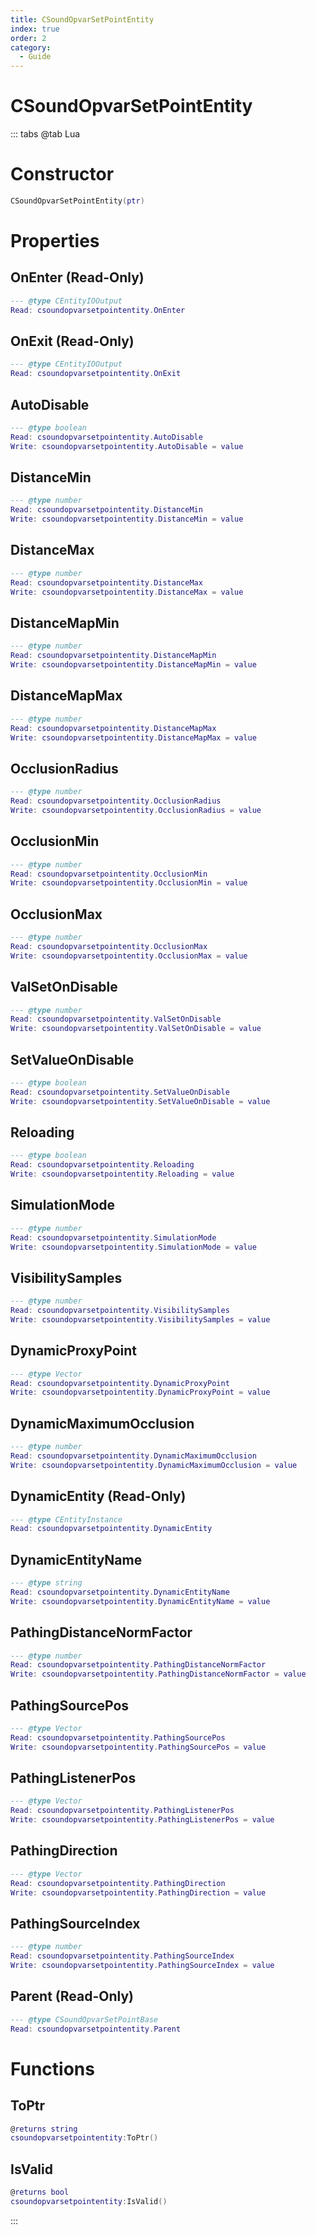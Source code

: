 ```yaml
---
title: CSoundOpvarSetPointEntity
index: true
order: 2
category:
  - Guide
---
```


# CSoundOpvarSetPointEntity

::: tabs
@tab Lua
# Constructor
```lua
CSoundOpvarSetPointEntity(ptr)
```
# Properties
## OnEnter (Read-Only)
```lua
--- @type CEntityIOOutput
Read: csoundopvarsetpointentity.OnEnter
```
## OnExit (Read-Only)
```lua
--- @type CEntityIOOutput
Read: csoundopvarsetpointentity.OnExit
```
## AutoDisable 
```lua
--- @type boolean
Read: csoundopvarsetpointentity.AutoDisable
Write: csoundopvarsetpointentity.AutoDisable = value
```
## DistanceMin 
```lua
--- @type number
Read: csoundopvarsetpointentity.DistanceMin
Write: csoundopvarsetpointentity.DistanceMin = value
```
## DistanceMax 
```lua
--- @type number
Read: csoundopvarsetpointentity.DistanceMax
Write: csoundopvarsetpointentity.DistanceMax = value
```
## DistanceMapMin 
```lua
--- @type number
Read: csoundopvarsetpointentity.DistanceMapMin
Write: csoundopvarsetpointentity.DistanceMapMin = value
```
## DistanceMapMax 
```lua
--- @type number
Read: csoundopvarsetpointentity.DistanceMapMax
Write: csoundopvarsetpointentity.DistanceMapMax = value
```
## OcclusionRadius 
```lua
--- @type number
Read: csoundopvarsetpointentity.OcclusionRadius
Write: csoundopvarsetpointentity.OcclusionRadius = value
```
## OcclusionMin 
```lua
--- @type number
Read: csoundopvarsetpointentity.OcclusionMin
Write: csoundopvarsetpointentity.OcclusionMin = value
```
## OcclusionMax 
```lua
--- @type number
Read: csoundopvarsetpointentity.OcclusionMax
Write: csoundopvarsetpointentity.OcclusionMax = value
```
## ValSetOnDisable 
```lua
--- @type number
Read: csoundopvarsetpointentity.ValSetOnDisable
Write: csoundopvarsetpointentity.ValSetOnDisable = value
```
## SetValueOnDisable 
```lua
--- @type boolean
Read: csoundopvarsetpointentity.SetValueOnDisable
Write: csoundopvarsetpointentity.SetValueOnDisable = value
```
## Reloading 
```lua
--- @type boolean
Read: csoundopvarsetpointentity.Reloading
Write: csoundopvarsetpointentity.Reloading = value
```
## SimulationMode 
```lua
--- @type number
Read: csoundopvarsetpointentity.SimulationMode
Write: csoundopvarsetpointentity.SimulationMode = value
```
## VisibilitySamples 
```lua
--- @type number
Read: csoundopvarsetpointentity.VisibilitySamples
Write: csoundopvarsetpointentity.VisibilitySamples = value
```
## DynamicProxyPoint 
```lua
--- @type Vector
Read: csoundopvarsetpointentity.DynamicProxyPoint
Write: csoundopvarsetpointentity.DynamicProxyPoint = value
```
## DynamicMaximumOcclusion 
```lua
--- @type number
Read: csoundopvarsetpointentity.DynamicMaximumOcclusion
Write: csoundopvarsetpointentity.DynamicMaximumOcclusion = value
```
## DynamicEntity (Read-Only)
```lua
--- @type CEntityInstance
Read: csoundopvarsetpointentity.DynamicEntity
```
## DynamicEntityName 
```lua
--- @type string
Read: csoundopvarsetpointentity.DynamicEntityName
Write: csoundopvarsetpointentity.DynamicEntityName = value
```
## PathingDistanceNormFactor 
```lua
--- @type number
Read: csoundopvarsetpointentity.PathingDistanceNormFactor
Write: csoundopvarsetpointentity.PathingDistanceNormFactor = value
```
## PathingSourcePos 
```lua
--- @type Vector
Read: csoundopvarsetpointentity.PathingSourcePos
Write: csoundopvarsetpointentity.PathingSourcePos = value
```
## PathingListenerPos 
```lua
--- @type Vector
Read: csoundopvarsetpointentity.PathingListenerPos
Write: csoundopvarsetpointentity.PathingListenerPos = value
```
## PathingDirection 
```lua
--- @type Vector
Read: csoundopvarsetpointentity.PathingDirection
Write: csoundopvarsetpointentity.PathingDirection = value
```
## PathingSourceIndex 
```lua
--- @type number
Read: csoundopvarsetpointentity.PathingSourceIndex
Write: csoundopvarsetpointentity.PathingSourceIndex = value
```
## Parent (Read-Only)
```lua
--- @type CSoundOpvarSetPointBase
Read: csoundopvarsetpointentity.Parent
```
# Functions
## ToPtr
```lua
@returns string
csoundopvarsetpointentity:ToPtr()
```
## IsValid
```lua
@returns bool
csoundopvarsetpointentity:IsValid()
```

:::